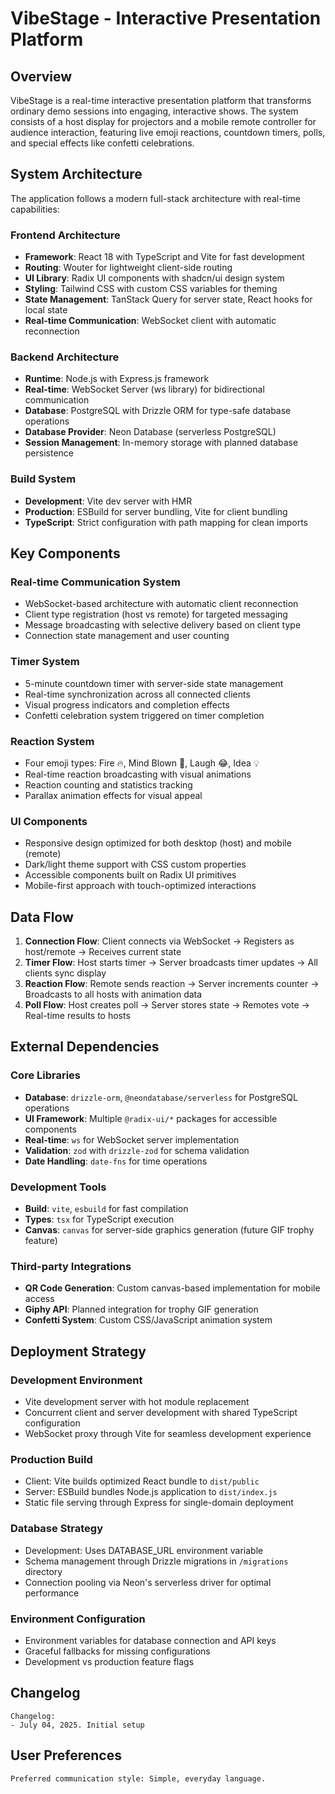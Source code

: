 # VibeStage - Interactive Presentation Platform

## Overview

VibeStage is a real-time interactive presentation platform that transforms ordinary demo sessions into engaging, interactive shows. The system consists of a host display for projectors and a mobile remote controller for audience interaction, featuring live emoji reactions, countdown timers, polls, and special effects like confetti celebrations.

## System Architecture

The application follows a modern full-stack architecture with real-time capabilities:

### Frontend Architecture
- **Framework**: React 18 with TypeScript and Vite for fast development
- **Routing**: Wouter for lightweight client-side routing
- **UI Library**: Radix UI components with shadcn/ui design system
- **Styling**: Tailwind CSS with custom CSS variables for theming
- **State Management**: TanStack Query for server state, React hooks for local state
- **Real-time Communication**: WebSocket client with automatic reconnection

### Backend Architecture
- **Runtime**: Node.js with Express.js framework
- **Real-time**: WebSocket Server (ws library) for bidirectional communication
- **Database**: PostgreSQL with Drizzle ORM for type-safe database operations
- **Database Provider**: Neon Database (serverless PostgreSQL)
- **Session Management**: In-memory storage with planned database persistence

### Build System
- **Development**: Vite dev server with HMR
- **Production**: ESBuild for server bundling, Vite for client bundling
- **TypeScript**: Strict configuration with path mapping for clean imports

## Key Components

### Real-time Communication System
- WebSocket-based architecture with automatic client reconnection
- Client type registration (host vs remote) for targeted messaging
- Message broadcasting with selective delivery based on client type
- Connection state management and user counting

### Timer System
- 5-minute countdown timer with server-side state management
- Real-time synchronization across all connected clients
- Visual progress indicators and completion effects
- Confetti celebration system triggered on timer completion

### Reaction System
- Four emoji types: Fire 🔥, Mind Blown 🤯, Laugh 😂, Idea 💡
- Real-time reaction broadcasting with visual animations
- Reaction counting and statistics tracking
- Parallax animation effects for visual appeal

### UI Components
- Responsive design optimized for both desktop (host) and mobile (remote)
- Dark/light theme support with CSS custom properties
- Accessible components built on Radix UI primitives
- Mobile-first approach with touch-optimized interactions

## Data Flow

1. **Connection Flow**: Client connects via WebSocket → Registers as host/remote → Receives current state
2. **Timer Flow**: Host starts timer → Server broadcasts timer updates → All clients sync display
3. **Reaction Flow**: Remote sends reaction → Server increments counter → Broadcasts to all hosts with animation data
4. **Poll Flow**: Host creates poll → Server stores state → Remotes vote → Real-time results to hosts

## External Dependencies

### Core Libraries
- **Database**: `drizzle-orm`, `@neondatabase/serverless` for PostgreSQL operations
- **UI Framework**: Multiple `@radix-ui/*` packages for accessible components
- **Real-time**: `ws` for WebSocket server implementation
- **Validation**: `zod` with `drizzle-zod` for schema validation
- **Date Handling**: `date-fns` for time operations

### Development Tools
- **Build**: `vite`, `esbuild` for fast compilation
- **Types**: `tsx` for TypeScript execution
- **Canvas**: `canvas` for server-side graphics generation (future GIF trophy feature)

### Third-party Integrations
- **QR Code Generation**: Custom canvas-based implementation for mobile access
- **Giphy API**: Planned integration for trophy GIF generation
- **Confetti System**: Custom CSS/JavaScript animation system

## Deployment Strategy

### Development Environment
- Vite development server with hot module replacement
- Concurrent client and server development with shared TypeScript configuration
- WebSocket proxy through Vite for seamless development experience

### Production Build
- Client: Vite builds optimized React bundle to `dist/public`
- Server: ESBuild bundles Node.js application to `dist/index.js`
- Static file serving through Express for single-domain deployment

### Database Strategy
- Development: Uses DATABASE_URL environment variable
- Schema management through Drizzle migrations in `/migrations` directory
- Connection pooling via Neon's serverless driver for optimal performance

### Environment Configuration
- Environment variables for database connection and API keys
- Graceful fallbacks for missing configurations
- Development vs production feature flags

## Changelog

```
Changelog:
- July 04, 2025. Initial setup
```

## User Preferences

```
Preferred communication style: Simple, everyday language.
```